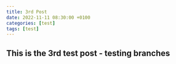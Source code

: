 ```yaml
---
title: 3rd Post
date: 2022-11-11 08:30:00 +0100
categories: [test]
tags: [test]
---
```



## This is the 3rd test post - testing branches

